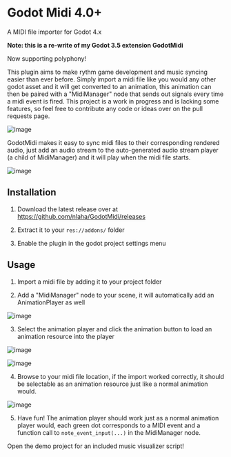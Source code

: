 # Godot Midi 4.0+
A MIDI file importer for Godot 4.x

**Note: this is a re-write of my Godot 3.5 extension GodotMidi**

Now supporting polyphony!

This plugin aims to make rythm game development and music syncing easier than ever before. Simply import a midi file like you would any other godot asset and it will get converted to an animation, this animation can then be paired with a "MidiManager" node that sends out signals every time a midi event is fired. This project is a work in progress and is lacking some features, so feel free to contribute any code or ideas over on the pull requests page.

![image](https://user-images.githubusercontent.com/10292944/212020820-62d88977-ff34-455a-a45d-f334cef63396.png)

GodotMidi makes it easy to sync midi files to their corresponding rendered audio, just add an audio stream to the auto-generated audio stream player (a child of MidiManager) and it will play when the midi file starts.

![image](https://user-images.githubusercontent.com/10292944/212021070-42f3728a-c3ec-43da-9173-035cd7812817.png)

## Installation

1. Download the latest release over at https://github.com/nlaha/GodotMidi/releases

2. Extract it to your `res://addons/` folder

3. Enable the plugin in the godot project settings menu

## Usage

1. Import a midi file by adding it to your project folder

2. Add a "MidiManager" node to your scene, it will automatically add an AnimationPlayer as well

![image](https://user-images.githubusercontent.com/10292944/212020953-fe813fde-bc58-40a2-aad8-bef984282c78.png)

3. Select the animation player and click the animation button to load an animation resource into the player

![image](https://user-images.githubusercontent.com/10292944/212021217-c7924909-de4f-44ab-800f-a67a92f91420.png)

![image](https://user-images.githubusercontent.com/10292944/212021511-eee304b4-328b-41d7-a1b0-faaca74448ef.png)

4. Browse to your midi file location, if the import worked correctly, it should be selectable as an animation resource just like a normal animation would.

![image](https://user-images.githubusercontent.com/10292944/212021652-0c1357c3-cc50-4f5c-b582-74b664db70c3.png)

5. Have fun! The animation player should work just as a normal animation player would, each green dot corresponds to a MIDI event and a function call to `note_event_input(...)` in the MidiManager node.

Open the demo project for an included music visualizer script!
